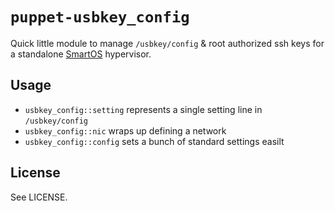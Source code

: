 # `puppet-usbkey_config`

Quick little module to manage `/usbkey/config` & root authorized ssh keys for a standalone [SmartOS](https://www.joyent.com/smartos) hypervisor.

## Usage

* `usbkey_config::setting` represents a single setting line in `/usbkey/config`
* `usbkey_config::nic` wraps up defining a network
* `usbkey_config::config` sets a bunch of standard settings easilt

## License

See LICENSE.
